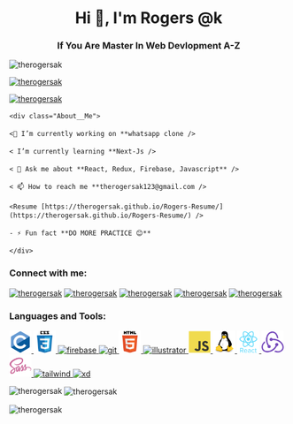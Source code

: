 <h1 align="center">Hi 👋, I'm Rogers @k</h1>
<h3 align="center">If You Are Master In Web Devlopment A-Z</h3>

<p align="left"> <img src="https://komarev.com/ghpvc/?username=therogersak&label=Profile%20views&color=0e75b6&style=flat" alt="therogersak" /> </p>

<p align="left"> <a href="https://github.com/ryo-ma/github-profile-trophy"><img src="https://github-profile-trophy.vercel.app/?username=therogersak" alt="therogersak" /></a> </p>

<p align="left"> <a href="https://facebook.com/therogersak" target="blank"><img src="https://img.shields.io/twitter/follow/therogersak?logo=twitter&style=for-the-badge" alt="therogersak" /></a> </p>

```
<div class="About__Me">

<🔭 I’m currently working on **whatsapp clone />

< I’m currently learning **Next-Js />

< 💬 Ask me about **React, Redux, Firebase, Javascript** />

< 📫 How to reach me **therogersak123@gmail.com />

<Resume [https://therogersak.github.io/Rogers-Resume/](https://therogersak.github.io/Rogers-Resume/) />

- ⚡ Fun fact **DO MORE PRACTICE 😊**

</div>
```

<h3 align="left">Connect with me:</h3>
<p align="left">
<a href="https://twitter.com/therogersak" target="blank"><img align="center" src="https://raw.githubusercontent.com/rahuldkjain/github-profile-readme-generator/master/src/images/icons/Social/twitter.svg" alt="therogersak" height="30" width="40" /></a>
<a href="https://linkedin.com/in/therogersak" target="blank"><img align="center" src="https://raw.githubusercontent.com/rahuldkjain/github-profile-readme-generator/master/src/images/icons/Social/linked-in-alt.svg" alt="therogersak" height="30" width="40" /></a>
<a href="https://fb.com/therogersak" target="blank"><img align="center" src="https://raw.githubusercontent.com/rahuldkjain/github-profile-readme-generator/master/src/images/icons/Social/facebook.svg" alt="therogersak" height="30" width="40" /></a>
<a href="https://instagram.com/therogersak" target="blank"><img align="center" src="https://raw.githubusercontent.com/rahuldkjain/github-profile-readme-generator/master/src/images/icons/Social/instagram.svg" alt="therogersak" height="30" width="40" /></a>
<a href="https://www.youtube.com/c/therogersak" target="blank"><img align="center" src="https://raw.githubusercontent.com/rahuldkjain/github-profile-readme-generator/master/src/images/icons/Social/youtube.svg" alt="therogersak" height="30" width="40" /></a>
</p>

<h3 align="left">Languages and Tools:</h3>
<p align="left"> <a href="https://www.cprogramming.com/" target="_blank" rel="noreferrer"> <img src="https://raw.githubusercontent.com/devicons/devicon/master/icons/c/c-original.svg" alt="c" width="40" height="40"/> </a> <a href="https://www.w3schools.com/css/" target="_blank" rel="noreferrer"> <img src="https://raw.githubusercontent.com/devicons/devicon/master/icons/css3/css3-original-wordmark.svg" alt="css3" width="40" height="40"/> </a> <a href="https://firebase.google.com/" target="_blank" rel="noreferrer"> <img src="https://www.vectorlogo.zone/logos/firebase/firebase-icon.svg" alt="firebase" width="40" height="40"/> </a> <a href="https://git-scm.com/" target="_blank" rel="noreferrer"> <img src="https://www.vectorlogo.zone/logos/git-scm/git-scm-icon.svg" alt="git" width="40" height="40"/> </a> <a href="https://www.w3.org/html/" target="_blank" rel="noreferrer"> <img src="https://raw.githubusercontent.com/devicons/devicon/master/icons/html5/html5-original-wordmark.svg" alt="html5" width="40" height="40"/> </a> <a href="https://www.adobe.com/in/products/illustrator.html" target="_blank" rel="noreferrer"> <img src="https://www.vectorlogo.zone/logos/adobe_illustrator/adobe_illustrator-icon.svg" alt="illustrator" width="40" height="40"/> </a> <a href="https://developer.mozilla.org/en-US/docs/Web/JavaScript" target="_blank" rel="noreferrer"> <img src="https://raw.githubusercontent.com/devicons/devicon/master/icons/javascript/javascript-original.svg" alt="javascript" width="40" height="40"/> </a> <a href="https://www.linux.org/" target="_blank" rel="noreferrer"> <img src="https://raw.githubusercontent.com/devicons/devicon/master/icons/linux/linux-original.svg" alt="linux" width="40" height="40"/> </a> <a href="https://reactjs.org/" target="_blank" rel="noreferrer"> <img src="https://raw.githubusercontent.com/devicons/devicon/master/icons/react/react-original-wordmark.svg" alt="react" width="40" height="40"/> </a> <a href="https://redux.js.org" target="_blank" rel="noreferrer"> <img src="https://raw.githubusercontent.com/devicons/devicon/master/icons/redux/redux-original.svg" alt="redux" width="40" height="40"/> </a> <a href="https://sass-lang.com" target="_blank" rel="noreferrer"> <img src="https://raw.githubusercontent.com/devicons/devicon/master/icons/sass/sass-original.svg" alt="sass" width="40" height="40"/> </a> <a href="https://tailwindcss.com/" target="_blank" rel="noreferrer"> <img src="https://www.vectorlogo.zone/logos/tailwindcss/tailwindcss-icon.svg" alt="tailwind" width="40" height="40"/> </a> <a href="https://www.adobe.com/products/xd.html" target="_blank" rel="noreferrer"> <img src="https://cdn.worldvectorlogo.com/logos/adobe-xd.svg" alt="xd" width="40" height="40"/> </a> </p>

<p><img align="left" src="https://github-readme-stats.vercel.app/api/top-langs?username=therogersak&show_icons=true&locale=en&layout=compact" alt="therogersak" /></p>

<p>&nbsp;<img align="center" src="https://github-readme-stats.vercel.app/api?username=therogersak&show_icons=true&locale=en" alt="therogersak" /></p>

<p><img align="center" src="https://github-readme-streak-stats.herokuapp.com/?user=therogersak&" alt="therogersak" /></p>
